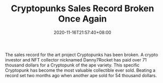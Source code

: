 ﻿---
title: "Cryptopunks Sales Record Broken Once Again"
date: 2020-11-16T21:57:40+08:00
lastmod: 2020-11-16T16:45:40+08:00
draft: false
authors: ["Dalton"]
description: "The sales record for the art project Cryptopunks has been broken. A crypto investor and NFT collector nicknamed Danny7Rocket has paid over 71 thousand dollars for a Cryptopunk of the ape variety. This specific Cryptopunk has become the most valuable collectible ever sold. Beating a record set two months ago when another ape sold for 54 thousand dollars."
featuredImage: "cryptopunks-sales-record-broken-once-again.png"
tags: ["Strategy Games","Play to Earn"]
categories: ["news"]
news: ["Strategy Games"]
weight: 
lightgallery: true
pinned: false
recommend: false
recommend1: false
---

The sales record for the art project Cryptopunks has been broken. A crypto investor and NFT collector nicknamed Danny7Rocket has paid over 71 thousand dollars for a Cryptopunk of the ape variety. This specific Cryptopunk has become the most valuable collectible ever sold. Beating a record set two months ago when another ape sold for 54 thousand dollars.

<!--more-->

